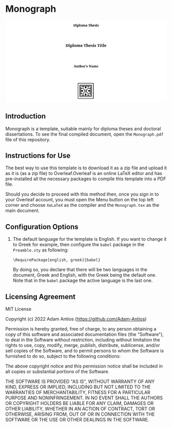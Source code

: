 # Monograph

![](./monograph/Resources/front_page_en.png)

## Introduction

Monograph is a template, suitable mainly for diploma theses and doctoral dissertations.
To see the final compiled document, open the `Monograph.pdf` file of this repository.

## Instructions for Use

The best way to use this template is to download it as a zip file and upload it as it is (as a zip file) to Overleaf.Overleaf is an online LaTeX editor and has pre-installed all the necessary packages to compile this template into a PDF file.

Should you decide to proceed with this method then, once you sign in to your Overleaf account, you must open the Menu button on the top left corner and choose `XeLaTeX` as the compiler and the `Monograph.tex` as the main document.

## Configuration Options

1. The default language for the template is English. If you want to change it to Greek for example, then configure the `babel` package in the `Preamble.sty` as following:

    ```
    \RequirePackage[english, greek]{babel}
    ```

    By doing so, you declare that there will be two languages in the document, Greek and English, with the Greek being the default one. Note that in the `babel` package the active language is the last one.

## Licensing Agreement

MIT License

Copyright (c) 2022 Adam Antios (https://github.com/Adam-Antios)

Permission is hereby granted, free of charge, to any person obtaining a copy of this software and associated documentation files (the "Software"), to deal in the Software without restriction, including without limitation the rights to use, copy, modify, merge, publish, distribute, sublicense, and/or sell copies of the Software, and to permit persons to whom the Software is furnished to do so, subject to the following conditions:

The above copyright notice and this permission notice shall be included in all copies or substantial portions of the Software.

THE SOFTWARE IS PROVIDED "AS IS", WITHOUT WARRANTY OF ANY KIND, EXPRESS OR IMPLIED, INCLUDING BUT NOT LIMITED TO THE WARRANTIES OF MERCHANTABILITY, FITNESS FOR A PARTICULAR PURPOSE AND NONINFRINGEMENT. IN NO EVENT SHALL THE AUTHORS OR COPYRIGHT HOLDERS BE LIABLE FOR ANY CLAIM, DAMAGES OR OTHER LIABILITY, WHETHER IN AN ACTION OF CONTRACT, TORT OR OTHERWISE, ARISING FROM, OUT OF OR IN CONNECTION WITH THE SOFTWARE OR THE USE OR OTHER DEALINGS IN THE SOFTWARE.
